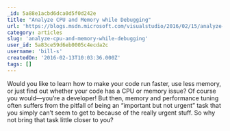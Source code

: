 ```yaml
---
_id: 5a88e1acbd6dca0d5f0d242e
title: "Analyze CPU and Memory while Debugging"
url: 'https://blogs.msdn.microsoft.com/visualstudio/2016/02/15/analyze-cpu-memory-while-debugging/'
category: articles
slug: 'analyze-cpu-and-memory-while-debugging'
user_id: 5a83ce59d6eb0005c4ecda2c
username: 'bill-s'
createdOn: '2016-02-13T10:03:36.000Z'
tags: []
---
```


Would you like to learn how to make your code run faster, use less memory, or just find out whether your code has a CPU or memory issue? Of course you would—you’re a developer! But then, memory and performance tuning often suffers from the pitfall of being an “important but not urgent” task that you simply can’t seem to get to because of the really urgent stuff. So why not bring that task little closer to you?
